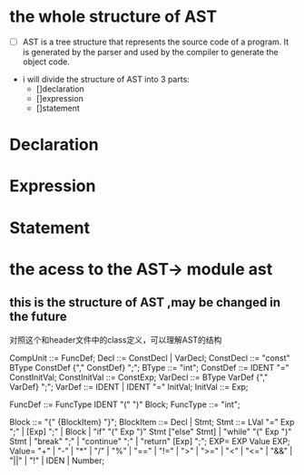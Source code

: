 # the whole structure of AST
- [ ] AST is a tree structure that represents the source code of a program. It is generated by the parser and used by the compiler to generate the object code.
- i will divide the structure of AST into 3 parts:
  - []declaration
  - []expression
  - []statement
# Declaration
# Expression
# Statement
# the acess to the AST-> module ast
## this is the structure of AST ,may be changed in the future
对照这个和header文件中的class定义，可以理解AST的结构

CompUnit      ::= FuncDef;
Decl          ::= ConstDecl | VarDecl;
ConstDecl     ::= "const" BType ConstDef {"," ConstDef} ";";
BType         ::= "int";
ConstDef      ::= IDENT "=" ConstInitVal;
ConstInitVal  ::= ConstExp;
VarDecl       ::= BType VarDef {"," VarDef} ";";
VarDef        ::= IDENT | IDENT "=" InitVal;
InitVal       ::= Exp;

FuncDef       ::= FuncType IDENT "(" ")" Block;
FuncType      ::= "int";

Block         ::= "{" {BlockItem} "}";
BlockItem     ::= Decl | Stmt;
Stmt          ::= LVal "=" Exp ";"
| [Exp] ";"
| Block
| "if" "(" Exp ")" Stmt ["else" Stmt]
| "while" "(" Exp ")" Stmt
| "break" ";"
| "continue" ";"
| "return" [Exp] ";";
EXP= EXP Value EXP;
Value= "+" | "-" | "*" | "/" | "%" | "==" | "!=" | ">" | ">=" | "<" | "<=" | "&&" | "||" | "!" | IDEN | Number;
